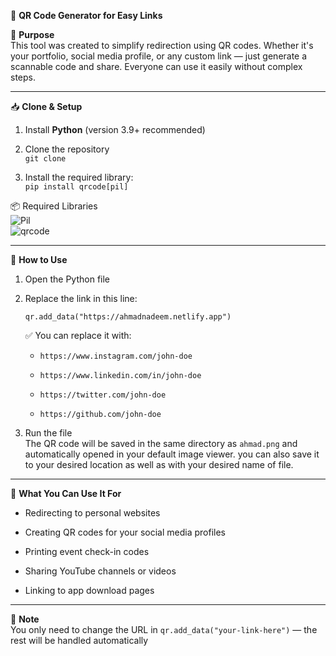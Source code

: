 🧾 **QR Code Generator for Easy Links**

📌 **Purpose**  
This tool was created to simplify redirection using QR codes. Whether it's your portfolio, social media profile, or any custom link — just generate a scannable code and share. Everyone can use it easily without complex steps.

* * *

📥 **Clone & Setup**

1.  Install **Python** (version 3.9+ recommended)
    
2.  Clone the repository  
    `git clone `
    
3.  Install the required library:  
    `pip install qrcode[pil]`
    

📦 Required Libraries  
![Pil](https://img.shields.io/badge/pil-lastest-blue)  
![qrcode](https://img.shields.io/badge/qrcode-lastest-red)

* * *

🔧 **How to Use**

1.  Open the Python file
    
2.  Replace the link in this line:
    
    `qr.add_data("https://ahmadnadeem.netlify.app")` 
    
    ✅ You can replace it with:
    
    *   `https://www.instagram.com/john-doe`
        
    *   `https://www.linkedin.com/in/john-doe`
        
    *   `https://twitter.com/john-doe`
        
    *   `https://github.com/john-doe`
        
3.  Run the file  
    The QR code will be saved in the same directory as `ahmad.png` and automatically opened in your default image viewer. you can also save it to your desired location as well as with your desired name of file.
    

* * *

🔁 **What You Can Use It For**

*   Redirecting to personal websites
    
*   Creating QR codes for your social media profiles
    
*   Printing event check-in codes
    
*   Sharing YouTube channels or videos
    
*   Linking to app download pages
    

* * *

📝 **Note**  
You only need to change the URL in `qr.add_data("your-link-here")` — the rest will be handled automatically